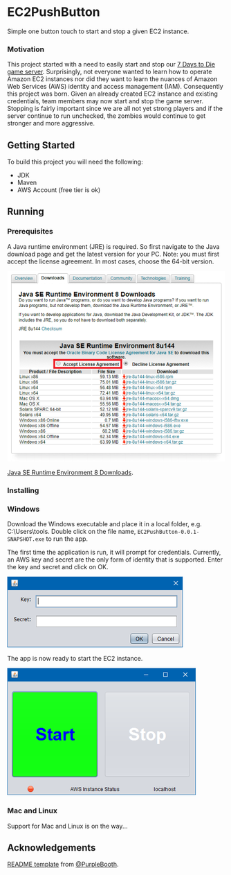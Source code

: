 # EC2PushButton

Simple one button touch to start and stop a given EC2 instance.

### Motivation

This project started with a need to easily start and stop our [7 Days to Die game server](http://store.steampowered.com/app/251570/7_Days_to_Die/). Surprisingly, not everyone wanted to learn how to operate Amazon EC2 instances nor did they want to learn the nuances of Amazon Web Services (AWS) identity and access management (IAM). Consequently this project was born. Given an already created EC2 instance and existing credentials, team members may now start and stop the game server. Stopping is fairly important since we are all not yet strong players and if the server continue to run unchecked, the zombies would continue to get stronger and more aggressive.

## Getting Started

To build this project you will need the following:

* JDK
* Maven
* AWS Account (free tier is ok)

## Running

### Prerequisites

A Java runtime environment (JRE) is required. So first navigate to the Java download page and get the latest version for your PC. Note: you must first accept the license agreement. In most cases, choose the 64-bit version.

![JRE Download](images/jre.png)

[Java SE Runtime Environment 8 Downloads](http://www.oracle.com/technetwork/java/javase/downloads/jre8-downloads-2133155.html).

### Installing

### Windows

Download the Windows executable and place it in a local folder, e.g. C:\Users\tools. Double click on the file name, `EC2PushButton-0.0.1-SNAPSHOT.exe` to run the app.

The first time the application is run, it will prompt for credentials. Currently, an AWS key and secret are the only form of identity that is supported. Enter the key and secret and click on OK.

![Login](images/login.png)

The app is now ready to start the EC2 instance.

![App Start](images/app-start.png)

### Mac and Linux

Support for Mac and Linux is on the way...

## Acknowledgements

[README template](https://gist.github.com/PurpleBooth/109311bb0361f32d87a2) from [@PurpleBooth](https://gist.github.com/PurpleBooth).
